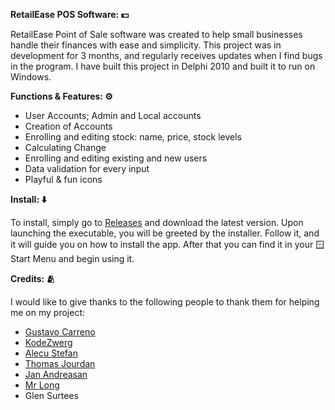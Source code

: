 **RetailEase POS Software: 💵** 

RetailEase Point of Sale software was created to help small businesses handle their finances with ease and simplicity. This project was in development for 3 months, and regularly receives updates when I find bugs in the program. I have built this project in Delphi 2010 and built it to run on Windows.

**Functions & Features: ⚙️**

- User Accounts; Admin and Local accounts
- Creation of Accounts
- Enrolling and editing stock: name, price, stock levels
- Calculating Change
- Enrolling and editing existing and new users
- Data validation for every input
- Playful & fun icons

**Install: ⬇️**

To install, simply go to [Releases](https://github.com/bellic-code/RetailEase/releases/tag/v1.0.0) and download the latest version. Upon launching the executable, you will be greeted by the installer. Follow it, and it will guide you on how to install the app. After that you can find it in your 🪟 Start Menu and begin using it.

**Credits: 🫂**

I would like to give thanks to the following people to thank them for helping me on my project:

- [Gustavo Carreno](https://github.com/gcarreno)
- [KodeZwerg](https://github.com/kodezwerg)
- [Alecu Stefan](https://github.com/stalecu)
- [Thomas Jourdan](https://github.com/TheDelphiCoder)
- [Jan Andreasan](https://github.com/Thoroughbreed)
- [Mr Long](https://youtube.com/@MrLongITandCAT?si=BApH2-ILb4_UzA95) 
- Glen Surtees
